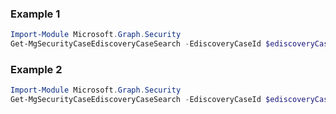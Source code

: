 ### Example 1
``` powershell
Import-Module Microsoft.Graph.Security
Get-MgSecurityCaseEdiscoveryCaseSearch -EdiscoveryCaseId $ediscoveryCaseId -EdiscoverySearchId $ediscoverySearchId
```
### Example 2
``` powershell
Import-Module Microsoft.Graph.Security
Get-MgSecurityCaseEdiscoveryCaseSearch -EdiscoveryCaseId $ediscoveryCaseId
```

